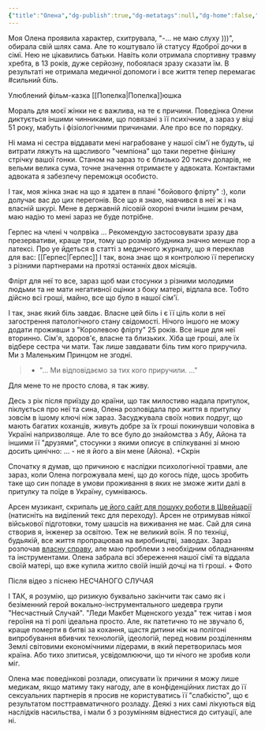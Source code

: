 ```yaml
---
{"title":"Олена","dg-publish":true,"dg-metatags":null,"dg-home":false,"permalink":"/ukrayinska/olena/","dgPassFrontmatter":true,"noteIcon":""}
---
```





Моя Олена проявила характер, схитрувала, "-... не маю слуху )))", обирала свій шлях сама. Але то коштувало їй статусу #доброї дочки в сімї. Нею не цікавились батьки. Навіть коли отримала спортивну травму  хребта, в 13 років, дуже серйозну, побоялася зразу сказати їм. В результаті не отримала медичної допомоги і все життя тепер перемагає #сильний біль.  

Улюблений фільм-казка [[Попелка\|Попелка]]юшка 

Мораль для моєї жінки не є важлива, на те є причини. Поведінка Олени диктується іншими чинниками, що повязані з її психічним, а зараз у віці 51 року, мабуть і фізіологічними причинами. Але про все по порядку.

Ні мама ні сестра віддавати мені награбоване у нашої сім'ї не будуть, ці витрати ляжуть на щасливого "чемпіона" що таки перетне фінішну стрічку вашої гонки. Станом на зараз то є близько 20 тисяч доларів, не вельми велика сума,  точне значення отримаєте у адвоката. Контактами адвоката я забезпечу переможця особисто.

І так, моя жінка знає на що я здатен в плані "бойового флірту" :), коли долучає вас до цих перегонів. Все що я знаю, навчився в неї ж і на власній шкурі. Мене в державній лісовій охороні вчили іншим речам, маю надію то мені зараз не буде потрібне.

Герпес на члені ч чолрвіка ... Рекомендую застосовувати зразу два презервативи, краще три, тому що розмір збудника значно менше пор а латексі. Про уе йдеться в статті з медичного журналу, що я переклав для вас: [[Герпес\|Герпес]]
І так, вона знає що я контролюю її переписку з різними партнерами на протязі останніх двох місяців.

Флірт для неї то все, зараз щоб маи стосунки з різними молодими людьми та не мати негативної оцінки з боку матері, відлала все. Тобто дійсно всі гроші, майно, все що було в нашої сім'ї. 

І так, знає який біль завдає. Власне цей біль і є її ціль коли в неї загострення патологічного стану свідомості. Нічого іншого не можу додати проживши з "Королевою флірту" 25 років. Все інше для неї вторинно. Сім'я, здоров'є, власне та близьких. Хіба ще гроші, але їх відбере сестра чи мати. Так лише завдавати біль тим кого приручила. Ми з Маленьким Принцом не згодні.

> - "... Ми відповідаємо за тих кого приручили. ..." 

Для мене то не просто слова, я так живу.
 
Десь з рік після приїзду до країни, що так милостиво надала притулок, піклується про неї та сина, Олена розповідала про життя в притулку зовсім в ішому ключі ніж зараз. Засуджувала своїх нових подруг, що мають багатих коханців, живуть добре за їх гроші покинувши чоловіка в Україні напризволяще. Але то все було до знайомства з Абу, Айона та іншими її "друзями", стосунки з якими описує в спілкуванні зі мною досить цинічно: ... - не я його а він мене (Айона). +Скрін

Спочатку я думав, що причиною є наслідки психологічної травми, але зараз, коли Олена погрожувала мені, що до когось піде, щось зробить таке що син попаде в умови проживання в яких не зможе жити далі в притулку та поїде в Україну, сумніваюсь.

Арсен музикант, скрипаль  [це його сайт для пошуку роботи в Швейцарії](https://violin.pp.ua) (натисніть на виділений текс для переходу). Арсен не отримував ніякої військової підготовки, тому шашсів на виживання не має. Сай для сина створив я, інженер за освітою. Теж не великий воїн. Я по техніці, будьякій, все життя пропрацював на виробництві, заводах. Зараз розпочав [власну справу](https://handyman.pp.ua), але маю проблеми з необхідним обладнанням та інструментами. Олена забрала всі збереження нашої сімї та віддала своїй матері, що вже купила житло своїй іншій дочці на ті гроші. + Фото 

Після відео з піснею НЕСЧАНОГО СЛУЧАЯ

І ТАК, я розумію, що ризикую буквально закінчити так само як і безіменний герой вокально-інструментального шедевра групи "Несчастный Случай".  "Леди Макбет Мценского уезда" теж читав і моя героїня на ті ролі ідеальна просто. Але, як патетично то не звучало б, краще померти в битві за кохання, щастя дитини ніж на полігоні випробування вбивчих технологій, ідеологій, перед новим розділенням Землі світовими економічними лідерами, в який перетворилась моя країна. Або тихо зпитисья, усвідомлюючи, що ти нічого не зробив коли міг.

Олена має поведінкові розлади, описувати їх причини я можу лише медикам, якщо матиму таку нагоду, але в конфіденційних листах до її сексуальних партнерів я просив не користуватись її  "слабкістю", що є результатом посттравматичного розладу. Деякі з них самі лікуються від наслідків насильства, і мали б з розумінням віднестися до ситуації, але ні.